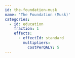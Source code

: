 ```yaml
---
id: the-foundation-musk
name: 'The Foundation (Musk)'
categories:
  - id: education
    fraction: 1
    effects:
      - effectId: standard
        multipliers:
          costPerQALY: 5
---
```

